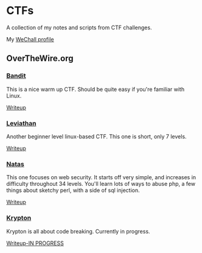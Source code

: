 # CTFs
A collection of my notes and scripts from CTF challenges.

My [WeChall profile](https://www.wechall.net//profile/futilitymethod)

## OverTheWire.org
### [Bandit](https://overthewire.org/wargames/bandit/)
This is a nice warm up CTF. Should be quite easy if you're familiar with Linux.

[Writeup](/OverTheWire/Bandit/)

### [Leviathan](https://overthewire.org/wargames/leviathan/)
Another beginner level linux-based CTF. This one is short, only 7 levels.

[Writeup](/OverTheWire/Leviathan/)

### [Natas](https://overthewire.org/wargames/natas/)
This one focuses on web security. It starts off very simple, and increases in difficulty throughout 34 levels. You'll learn lots of ways to abuse php, a few things about sketchy perl, with a side of sql injection. 

[Writeup](/OverTheWire/Natas/)

### [Krypton](https://overthewire.org/wargames/krypton/)
Krypton is all about code breaking. Currently in progress.

[Writeup-IN PROGRESS](/OverTheWire/Krypton/)



